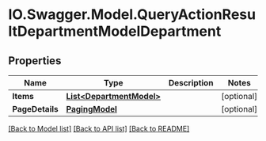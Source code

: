 # IO.Swagger.Model.QueryActionResultDepartmentModelDepartment
## Properties

Name | Type | Description | Notes
------------ | ------------- | ------------- | -------------
**Items** | [**List&lt;DepartmentModel&gt;**](DepartmentModel.md) |  | [optional] 
**PageDetails** | [**PagingModel**](PagingModel.md) |  | [optional] 

[[Back to Model list]](../README.md#documentation-for-models) [[Back to API list]](../README.md#documentation-for-api-endpoints) [[Back to README]](../README.md)

